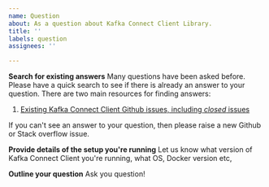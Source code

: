 ```yaml
---
name: Question
about: As a question about Kafka Connect Client Library.
title: ''
labels: question
assignees: ''

---
```


**Search for existing answers**
Many questions have been asked before.  Please have a quick search to see if there is already an answer to your question.  There are two main resources for finding answers:

1. [Existing Kafka Connect Client Github issues, including _closed_ issues](https://github.com/streamthoughts/kafka-connect-client/issues?q=is%3Aissue)

If you can't see an answer to your question, then please raise a new Github or Stack overflow issue.

**Provide details of the setup you're running**
Let us know what version of Kafka Connect Client you're running, what OS, Docker version etc, 

**Outline your question**
Ask you question!
